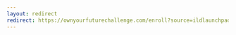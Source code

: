 ```yaml
---
layout: redirect
redirect: https://ownyourfuturechallenge.com/enroll?source=ildlaunchpad&a=1899
---
```



